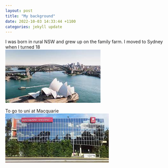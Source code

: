 ```yaml
---
layout: post
title: "My background"
date: 2022-10-03 14:33:44 +1100
categories: jekyll update
---
```


I was born in rural NSW and grew up on the family farm.
I moved to Sydney when I turned 18 \
![Sydney](/images/sydney.jpg)

To go to uni at Macquarie \
![MacU](/images/macU.jpg)

